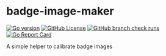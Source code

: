 # badge-image-maker

[![Go version](https://img.shields.io/github/go-mod/go-version/lvjp/badge-image-maker?logo=go&labelColor=#00ADD8)](https://go.dev/doc/devel/release)
[![GitHub License](https://img.shields.io/github/license/lvjp/badge-image-maker)](https://github.com/lvjp/badge-image-maker/blob/main/LICENSE)
[![GitHub branch check runs](https://img.shields.io/github/check-runs/lvjp/badge-image-maker/main?logo=github)](https://github.com/lvjp/badge-image-maker/actions?query=branch%3Amain)
[![Go Report Card](https://goreportcard.com/badge/github.com/lvjp/badge-image-maker)](https://goreportcard.com/report/github.com/lvjp/badge-image-maker)

A simple helper to calibrate badge images
